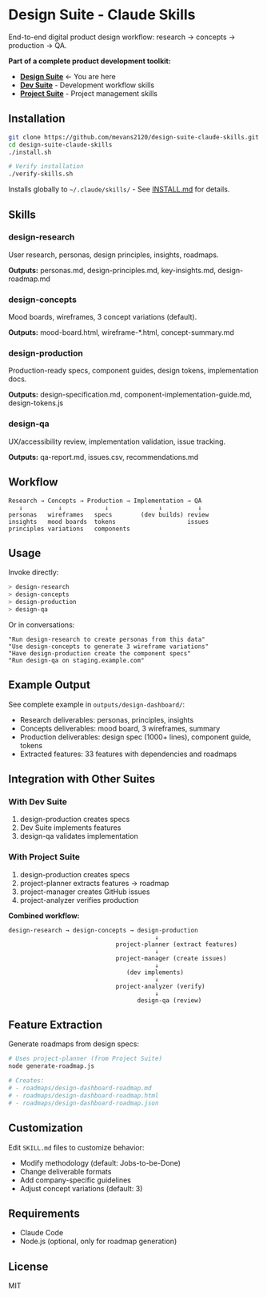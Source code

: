 # Design Suite - Claude Skills

End-to-end digital product design workflow: research → concepts → production → QA.

**Part of a complete product development toolkit:**
- **[Design Suite](https://github.com/mevans2120/design-suite-claude-skills)** ← You are here
- **[Dev Suite](https://github.com/mevans2120/dev-suite-claude-skills)** - Development workflow skills
- **[Project Suite](https://github.com/mevans2120/project-suite-claude-skills)** - Project management skills

## Installation

```bash
git clone https://github.com/mevans2120/design-suite-claude-skills.git
cd design-suite-claude-skills
./install.sh

# Verify installation
./verify-skills.sh
```

Installs globally to `~/.claude/skills/` - See [INSTALL.md](INSTALL.md) for details.

## Skills

### design-research
User research, personas, design principles, insights, roadmaps.

**Outputs:** personas.md, design-principles.md, key-insights.md, design-roadmap.md

### design-concepts
Mood boards, wireframes, 3 concept variations (default).

**Outputs:** mood-board.html, wireframe-*.html, concept-summary.md

### design-production
Production-ready specs, component guides, design tokens, implementation docs.

**Outputs:** design-specification.md, component-implementation-guide.md, design-tokens.js

### design-qa
UX/accessibility review, implementation validation, issue tracking.

**Outputs:** qa-report.md, issues.csv, recommendations.md

## Workflow

```
Research → Concepts → Production → Implementation → QA
   ↓          ↓            ↓              ↓          ↓
personas   wireframes   specs        (dev builds) review
insights   mood boards  tokens                    issues
principles variations   components
```

## Usage

Invoke directly:
```bash
> design-research
> design-concepts
> design-production
> design-qa
```

Or in conversations:
```
"Run design-research to create personas from this data"
"Use design-concepts to generate 3 wireframe variations"
"Have design-production create the component specs"
"Run design-qa on staging.example.com"
```

## Example Output

See complete example in `outputs/design-dashboard/`:
- Research deliverables: personas, principles, insights
- Concepts deliverables: mood board, 3 wireframes, summary
- Production deliverables: design spec (1000+ lines), component guide, tokens
- Extracted features: 33 features with dependencies and roadmaps

## Integration with Other Suites

### With Dev Suite
1. design-production creates specs
2. Dev Suite implements features
3. design-qa validates implementation

### With Project Suite
1. design-production creates specs
2. project-planner extracts features → roadmap
3. project-manager creates GitHub issues
4. project-analyzer verifies production

**Combined workflow:**
```
design-research → design-concepts → design-production
                                         ↓
                              project-planner (extract features)
                                         ↓
                              project-manager (create issues)
                                         ↓
                                 (dev implements)
                                         ↓
                              project-analyzer (verify)
                                         ↓
                                    design-qa (review)
```

## Feature Extraction

Generate roadmaps from design specs:

```bash
# Uses project-planner (from Project Suite)
node generate-roadmap.js

# Creates:
# - roadmaps/design-dashboard-roadmap.md
# - roadmaps/design-dashboard-roadmap.html
# - roadmaps/design-dashboard-roadmap.json
```

## Customization

Edit `SKILL.md` files to customize behavior:
- Modify methodology (default: Jobs-to-be-Done)
- Change deliverable formats
- Add company-specific guidelines
- Adjust concept variations (default: 3)

## Requirements

- Claude Code
- Node.js (optional, only for roadmap generation)

## License

MIT
